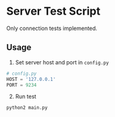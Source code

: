 # Server Test Script

Only connection tests implemented.

## Usage

1. Set server host and port in `config.py`
```python
# config.py
HOST = '127.0.0.1'
PORT = 9234
```

2. Run test
```bash
python2 main.py
```

